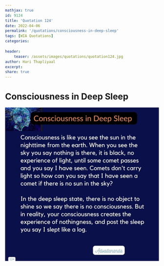```yaml
---
mathjax: true
id: 9124
title: 'Quotation 124'
date: 2022-04-06
permalink: '/quotations/consciousness-in-deep-sleep'
tags: [WIA Quotations] 
categories: 

header:
    teaser: /assets/images/quotations/quotation124.jpg
author: Hari Thapliyaal 
excerpt:
share: true 
---
```


# Consciousness in Deep Sleep

![Consciousness in Deep Sleep](/assets/images/quotations/quotation124.jpg)
